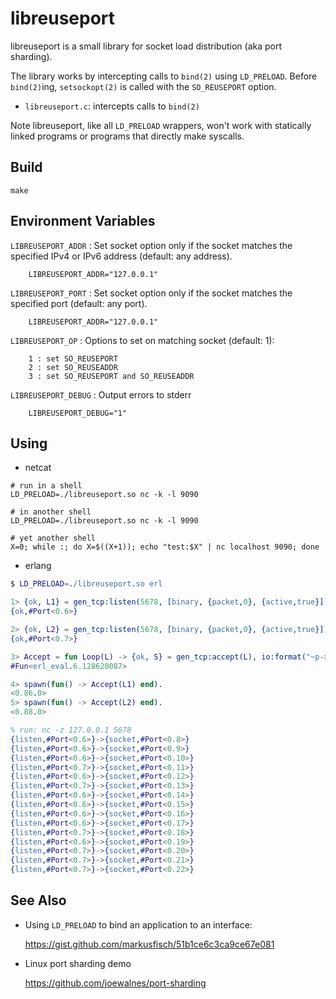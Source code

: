 libreuseport
============

libreuseport is a small library for socket load distribution (aka port
sharding).

The library works by intercepting calls to `bind(2)` using
`LD_PRELOAD`. Before `bind(2)`ing, `setsockopt(2)` is called with the
`SO_REUSEPORT` option.

* `libreuseport.c`: intercepts calls to `bind(2)`

Note libreuseport, like all `LD_PRELOAD` wrappers, won't work with
statically linked programs or programs that directly make syscalls.

Build
-----

~~~
make
~~~

Environment Variables
---------------------

`LIBREUSEPORT_ADDR`
: Set socket option only if the socket matches the specified IPv4 or
  IPv6 address (default: any address).

        LIBREUSEPORT_ADDR="127.0.0.1"

`LIBREUSEPORT_PORT`
: Set socket option only if the socket matches the specified port
  (default: any port).

        LIBREUSEPORT_ADDR="127.0.0.1"

`LIBREUSEPORT_OP`
: Options to set on matching socket (default: 1):

        1 : set SO_REUSEPORT
        2 : set SO_REUSEADDR
        3 : set SO_REUSEPORT and SO_REUSEADDR

`LIBREUSEPORT_DEBUG`
: Output errors to stderr

        LIBREUSEPORT_DEBUG="1"

Using
-----

* netcat

~~~
# run in a shell
LD_PRELOAD=./libreuseport.so nc -k -l 9090

# in another shell
LD_PRELOAD=./libreuseport.so nc -k -l 9090

# yet another shell
X=0; while :; do X=$((X+1)); echo "test:$X" | nc localhost 9090; done
~~~

* erlang

~~~ erlang
$ LD_PRELOAD=./libreuseport.so erl

1> {ok, L1} = gen_tcp:listen(5678, [binary, {packet,0}, {active,true}]).
{ok,#Port<0.6>}

2> {ok, L2} = gen_tcp:listen(5678, [binary, {packet,0}, {active,true}]).
{ok,#Port<0.7>}

3> Accept = fun Loop(L) -> {ok, S} = gen_tcp:accept(L), io:format("~p->~p~n", [{listen, L}, {socket, S}]), gen_tcp:close(S), Loop(L) end.
#Fun<erl_eval.6.128620087>

4> spawn(fun() -> Accept(L1) end).
<0.86.0>
5> spawn(fun() -> Accept(L2) end).
<0.88.0>

% run: nc -z 127.0.0.1 5678
{listen,#Port<0.6>}->{socket,#Port<0.8>}
{listen,#Port<0.6>}->{socket,#Port<0.9>}
{listen,#Port<0.6>}->{socket,#Port<0.10>}
{listen,#Port<0.7>}->{socket,#Port<0.11>}
{listen,#Port<0.6>}->{socket,#Port<0.12>}
{listen,#Port<0.7>}->{socket,#Port<0.13>}
{listen,#Port<0.6>}->{socket,#Port<0.14>}
{listen,#Port<0.6>}->{socket,#Port<0.15>}
{listen,#Port<0.6>}->{socket,#Port<0.16>}
{listen,#Port<0.6>}->{socket,#Port<0.17>}
{listen,#Port<0.7>}->{socket,#Port<0.18>}
{listen,#Port<0.6>}->{socket,#Port<0.19>}
{listen,#Port<0.7>}->{socket,#Port<0.20>}
{listen,#Port<0.7>}->{socket,#Port<0.21>}
{listen,#Port<0.7>}->{socket,#Port<0.22>}
~~~

See Also
--------

* Using `LD_PRELOAD` to bind an application to an interface:

    https://gist.github.com/markusfisch/51b1ce6c3ca9ce67e081

* Linux port sharding demo

    https://github.com/joewalnes/port-sharding
